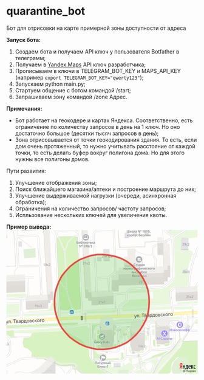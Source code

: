# quarantine_bot
Бот для отрисовки на карте примерной зоны доступности от адреса

__Запуск бота:__
1. Создаем бота и получаем API ключ у пользователя Botfather в телеграмм;
2. Получаем в [Yandex.Maps](https://tech.yandex.ru/maps%20/ "Yandex.Maps") API ключ разработчика;
3. Прописываем в ключи в TELEGRAM_BOT_KEY и MAPS_API_KEY (например `export TELEGRAM_BOT_KEY="qwerty123"`);
4. Запускаем python main.py;
5. Стартуем общение с ботом командой /start;
6. Запрашиваем зону командой /zone Адрес.

__Примечания:__
- Бот работает на геокодере и картах Яндекса. Соответственно, есть ограничение по количеству запросов в день на 1 ключ. Но оно достаточно большое (десятки тысяч запросов в день);
- Зона отрисовывается от точки геокодирования здания. То есть, если дом очень протяженный, то нужно учитывать расстояние от каждой точки, то есть делать буфер вокруг полигона дома. Но для этого нужны все полигоны домов.

Пути развития:
1. Улучшение отображения зоны;
2. Поиск ближайшего магазина/аптеки и построение маршрута до них;
3. Улучшение выдерживаемой нагрузки (очереди, асинхронная обработка);
4. Ограничения на количество запросов/ частоту запросов;
5. Испльзование нескольких ключей для увеличения квоты.

__Пример вывода:__
![example](example_image.png)

